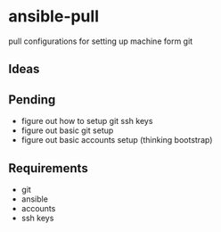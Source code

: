 # ansible-pull
pull configurations for setting up machine form git

## Ideas

## Pending

- figure out how to setup git ssh keys
- figure out basic git setup
- figure out basic accounts setup (thinking bootstrap)

## Requirements

- git
- ansible
- accounts
- ssh keys

